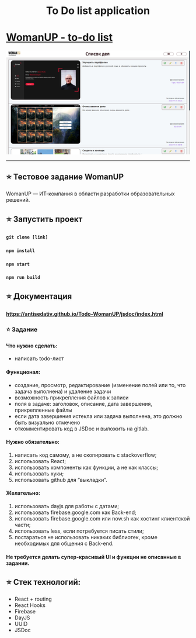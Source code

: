 # <h1 align="center">To Do list application</h1>

# [WomanUP - to-do list](https://romanchuchev.github.io/woman-up-todo-list/)

[![Live Demo](./src/images/screenshot.png)](https://romanchuchev.github.io/woman-up-todo-list//)

---



## ⭐ Тестовое задание WomanUP

WomanUP — ИТ-компания в области разработки образовательных решений.

## ⭐ Запустить проект
#### `git clone [link]`
#### `npm install`
#### `npm start`
#### `npm run build`

## ⭐ Документация

#### https://antisedativ.github.io/Todo-WomanUP/jsdoc/index.html

### ⭐ Задание

#### Что нужно сделать:

- написать todo-лист

#### Функционал:

- создание, просмотр, редактирование (изменение полей или то, что задача выполнена) и удаление задачи
- возможность прикрепления файлов к записи
- поля в задаче: заголовок, описание, дата завершения, прикрепленные файлы
- если дата завершения истекла или задача выполнена, это должно быть визуально отмечено
- откомментировать код в JSDoc и выложить на gitlab.

#### Нужно обязательно:

1. написать код самому, а не скопировать с stackoverflow;
2. использовать React;
3. использовать компоненты как функции, а не как классы;
4. использовать хуки;
5. использовать github для “выкладки”.

#### Желательно:

1. использовать dayjs для работы с датами;
2. использовать firebase.google.com как Back-end;
3. использовать firebase.google.com или now.sh как хостинг клиентской части;
4. использовать less, если потребуется писать стили;
5. постараться не использовать никаких библиотек, кроме необходимых для общения с Back-end.

#### Не требуется делать супер-красивый UI и функции не описанные в задании.

## ⭐ Стек технологий:

- React + routing
- React Hooks
- Firebase
- DayJS
- UUID
- JSDoc
